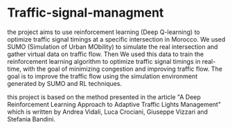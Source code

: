 # Traffic-signal-managment
the project aims to use reinforcement learning (Deep Q-learning) to optimize traffic signal timings at a specific intersection in Morocco. We used SUMO (Simulation of Urban MObility) to simulate the real intersection and gather virtual data on traffic flow. 
Then We used this data to train the reinforcement learning algorithm to optimize traffic signal timings in real-time,
with the goal of minimizing congestion and improving traffic flow.
The goal is to improve the traffic flow using the simulation environment generated by SUMO and RL techniques.

 this project is based on the method presented in the article "A Deep Reinforcement Learning Approach to Adaptive Traffic Lights Management" which is written by Andrea Vidali, Luca Crociani, Giuseppe Vizzari and Stefania Bandini.

